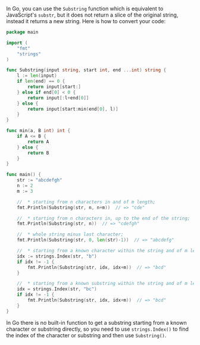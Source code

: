 In Go, you can use the `Substring` function which is equivalent to JavaScript's `substr`, but it does not return a slice of the original string, instead it returns a new string. Here is how to convert your code:

```go
package main

import (
	"fmt"
	"strings"
)

func Substring(input string, start int, end ...int) string {
    l := len(input)
    if len(end) == 0 {
        return input[start:]
    } else if end[0] < 0 {
        return input[:l+end[0]]
    } else {
        return input[start:min(end[0], l)]
    }
}

func min(a, B int) int {
	if A <= B {
		return A
	} else {
		return B
	}
}

func main() {
    str := "abcdefgh"
    n := 2
    m := 3

    //  * starting from n characters in and of m length;
    fmt.Println(Substring(str, n, n+m))  // => "cde"

    //  * starting from n characters in, up to the end of the string;
    fmt.Println(Substring(str, n))  // => "cdefgh"

    //  * whole string minus last character;
    fmt.Println(Substring(str, 0, len(str)-1))  // => "abcdefg"

    //  * starting from a known character within the string and of m length;
    idx := strings.Index(str, "b")
    if idx != -1 {
        fmt.Println(Substring(str, idx, idx+m))  // => "bcd"
    }

    //  * starting from a known substring within the string and of m length; 
    idx = strings.Index(str, "bc")
    if idx != -1 {
        fmt.Println(Substring(str, idx, idx+m))  // => "bcd"
    }
}
```

In Go there is no built-in function to get a substring starting from a known character or substring directly, so you need to use `strings.Index()` to find the index of the character or substring and then use `Substring()`.

